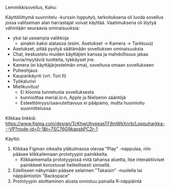 Lemmikkisovellus, Kahu:

Käyttöliittymä suunnitelu -kurssin lopputyö, tarkoituksena oli luoda sovellus jossa valitseman alan harrastajat voivat käyttää.
Vaatimuksena oli löytyä vähintään seuraavia ominaisuuksia:
- yksi tai useampia valikkoja
    - ainakin kaksi alatasoa (esim. Asetukset -> Kamera -> Tarkkuus)
- Asetukset, pitää pystyä säätämään sovelluksen ominaisuuksia
- Chat, keskustelu muiden käyttäjien kanssa ja mahdollisuus jakaa kuvia/myytäviä tuotteita, tykkäyset jne.
- Kamera (ei käyttäjärjestelmän oma), soveltuva omaan sovellukseen
- Puheohjaus
- Kaupankäynti (vrt. Tori.fi)
- Työkalurivi
- Mielikuvitus!
    - Ei kloonia tunnetusta sovelluksesta
    - kunnioittaa merial.io:n, Apple ja Nielsenin sääntöjä
    - Esteettömyys/saavutettavuus ei pääpaino, mutta huomioitu suunnittelussa

Klikkaa linkkiä: https://www.figma.com/design/TcKhwUhypeasTF8mWkXnrb/Loppuharkka---VP?node-id=0-1&t=7SC76G9kapsbPC2r-1

Käyttö:
1. Klikkaa Figman oikealla yläkulmassa olevaa "Play" -nappulaa, niin pääsee klikkailemaan prototyypin painikkeita.
    - Klikkaimemalla prototyypissä mitä tahansa aluetta, itse interaktiiviset painikkeet korostuvat hetkellisesti sinisellä.
2. Edelliseen näkymään pääsee selaimen "Takaisin" -nuolella tai näppäimistön "Backspace"
3. Prototyypin aloittaminen alusta onnistuu painalla R-näppäintä
